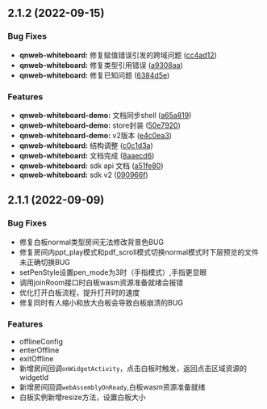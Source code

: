## 2.1.2 (2022-09-15)


### Bug Fixes

* **qnweb-whiteboard:** 修复赋值错误引发的跨域问题 ([cc4ad12](https://github.com/qbox/QNSolutions_Web/commit/cc4ad12b96ad338101b721b48488bb0cfdd70266))
* **qnweb-whiteboard:** 修复类型引用错误 ([a9308aa](https://github.com/qbox/QNSolutions_Web/commit/a9308aa3a609322cb324cd30f2618ea7e693de9f))
* **qnweb-whiteboard:** 修复已知问题 ([6384d5e](https://github.com/qbox/QNSolutions_Web/commit/6384d5e73c20ed35f0cad0649666d8b81a8c28ce))


### Features

* **qnweb-whiteboard-demo:** 文档同步shell ([a65a819](https://github.com/qbox/QNSolutions_Web/commit/a65a8194a827ddaff7bfe973cf6e60b4b78f6abe))
* **qnweb-whiteboard-demo:** store封装 ([50e7920](https://github.com/qbox/QNSolutions_Web/commit/50e7920f1fd9f89bfdd38e343dac40d1baae5594))
* **qnweb-whiteboard-demo:** v2版本 ([e4c0ea3](https://github.com/qbox/QNSolutions_Web/commit/e4c0ea31235fa242e71ca6df5c8ea15070b0402e))
* **qnweb-whiteboard:** 结构调整 ([c0c1d3a](https://github.com/qbox/QNSolutions_Web/commit/c0c1d3a0aaaa3a4043513d4e923dd7edb45f204e))
* **qnweb-whiteboard:** 文档完成 ([8aaecd6](https://github.com/qbox/QNSolutions_Web/commit/8aaecd67035247b969ac626debfa1362bcb38880))
* **qnweb-whiteboard:** sdk api 文档 ([a51fe80](https://github.com/qbox/QNSolutions_Web/commit/a51fe80930e56e4f53748da31ee93e6ccdfb4e06))
* **qnweb-whiteboard:** sdk v2 ([090966f](https://github.com/qbox/QNSolutions_Web/commit/090966f7cc69a0e332b72e8bd34fd68807399550))



## 2.1.1 (2022-09-09)

### Bug Fixes

* 修复白板normal类型房间无法修改背景色BUG
* 修复房间内ppt_play模式和pdf_scroll模式切换normal模式时下层预览的文件未正确切换BUG
* setPenStyle设置pen_mode为3时（手指模式）,手指更显眼
* 调用joinRoom接口时白板wasm资源准备就绪会报错
* 优化打开白板流程，提升打开时的速度
* 修复同时有人缩小和放大白板会导致白板崩溃的BUG

### Features

* offlineConfig
* enterOffline
* exitOffline
* 新增房间回调`onWidgetActivity`，点击白板时触发，返回点击区域资源的widgetId
* 新增房间回调`webAssemblyOnReady`,白板wasm资源准备就绪
* 白板实例新增resize方法，设置白板大小



